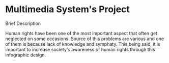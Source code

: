 # Multimedia System's Project

Brief Description

Human rights have been one of the most important aspect that often get neglected on some occasions. Source of this problems are various and one of them is because lack of knowledge and symphaty. This being said, it is important to increase society's awareness of human rights through this infographic design.
